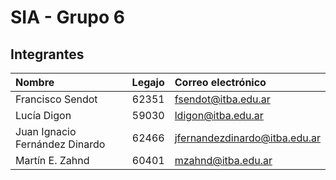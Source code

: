 # SIA - Grupo 6

## Integrantes

| Nombre | Legajo | Correo electrónico |
| :--- | ---: | :--- |
| Francisco Sendot | 62351 | [fsendot@itba.edu.ar](mailto:fsendot@itba.edu.ar) |
| Lucía Digon | 59030 | [ldigon@itba.edu.ar](mailto:ldigon@itba.edu.ar) |
| Juan Ignacio Fernández Dinardo | 62466 | [jfernandezdinardo@itba.edu.ar](mailto:jfernandezdinardo@itba.edu.ar) |
| Martín E. Zahnd | 60401 | [mzahnd@itba.edu.ar](mailto:mzahnd@itba.edu.ar) |

